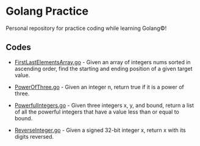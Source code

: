 # Golang Practice

Personal repository for practice coding while learning Golang©!

## Codes

- [FirstLastElementsArray.go](FirstLastElementsArray.go) - Given an array of integers nums sorted in ascending order, find the starting and ending position of a given target value.

- [PowerOfThree.go](PowerOfThree.go) - Given an integer n, return true if it is a power of three.

- [PowerfulIntegers.go](PowerfulIntegers.go) - Given three integers x, y, and bound, return a list of all the powerful integers that have a value less than or equal to bound.

- [ReverseInteger.go](ReverseInteger.go) - Given a signed 32-bit integer x, return x with its digits reversed.